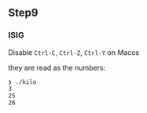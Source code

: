 ## Step9

### ISIG

Disable `Ctrl-C`, `Ctrl-Z`, `Ctrl-Y` on Macos

they are read as the numbers:

```
❯ ./kilo
3
25
26
```
